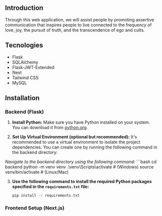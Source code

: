 ## Introduction
Through this web application, we will assist people by promoting assertive communication that inspires
people to live connected to the frequency of love, joy, the pursuit of truth, and the transcendence of ego and cults.
## Tecnologies
- Flask
- SQLAlchemy
- Flask-JWT-Extended 
- Next
- Tailwind CSS
- MySQL

## Installation

### Backend (Flask)

1. **Install Python:**
   Make sure you have Python installed on your system. You can download it from [python.org](https://www.python.org/downloads/).

2. **Set Up Virtual Environment (optional but recommended):**
   It's recommended to use a virtual environment to isolate the project dependencies.
   You can create one by running the following command in the backend directory:

*Navigate to the backend directory using the following command:*
    ```bash
    cd backend
    python -m venv venv
    .\venv\Scripts\activate  # (Windows)
    source venv/bin/activate  # (Linux/Mac)

3. **Use the following command to install the required Python packages specified in the `requirements.txt` file:**
    ```bash
    pip install -r requirements.txt

### Frontend Setup (Next.js)
